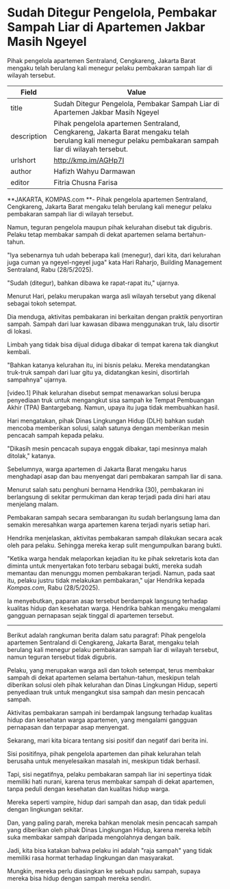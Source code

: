 # Sudah Ditegur Pengelola, Pembakar Sampah Liar di Apartemen Jakbar Masih Ngeyel 

Pihak pengelola apartemen Sentraland, Cengkareng, Jakarta Barat mengaku telah berulang kali menegur pelaku pembakaran sampah liar di wilayah tersebut.

| Field       | Value                                                       |
|-------------|-------------------------------------------------------------|
| title       | Sudah Ditegur Pengelola, Pembakar Sampah Liar di Apartemen Jakbar Masih Ngeyel  |
| description | Pihak pengelola apartemen Sentraland, Cengkareng, Jakarta Barat mengaku telah berulang kali menegur pelaku pembakaran sampah liar di wilayah tersebut. |
| urlshort    | http://kmp.im/AGHp7I |
| author      | Hafizh Wahyu Darmawan |
| editor      | Fitria Chusna Farisa |

**JAKARTA, KOMPAS.com **- Pihak pengelola apartemen Sentraland, Cengkareng, Jakarta Barat mengaku telah berulang kali menegur pelaku pembakaran sampah liar di wilayah tersebut.

Namun, teguran pengelola maupun pihak kelurahan disebut tak digubris. Pelaku tetap membakar sampah di dekat apartemen selama bertahun-tahun.

\"Iya sebenarnya tuh udah beberapa kali (menegur), dari kita, dari kelurahan juga cuman ya ngeyel-ngeyel juga\" kata Hari Raharjo, Building Management Sentraland, Rabu (28/5/2025).

"Sudah (ditegur), bahkan dibawa ke rapat-rapat itu," ujarnya.

Menurut Hari, pelaku merupakan warga asli wilayah tersebut yang dikenal sebagai tokoh setempat. 

Dia menduga, aktivitas pembakaran ini berkaitan dengan praktik penyortiran sampah. Sampah dari luar kawasan dibawa menggunakan truk, lalu disortir di lokasi.

Limbah yang tidak bisa dijual diduga dibakar di tempat karena tak diangkut kembali.

"Bahkan katanya kelurahan itu, ini bisnis pelaku. Mereka mendatangkan truk-truk sampah dari luar gitu ya, didatangkan kesini, disortirlah sampahnya" ujarnya.

\[video.1\] Pihak kelurahan disebut sempat menawarkan solusi berupa penyediaan truk untuk mengangkut sisa sampah ke Tempat Pembuangan Akhir (TPA) Bantargebang. Namun, upaya itu juga tidak membuahkan hasil.

Hari mengatakan, pihak Dinas Lingkungan Hidup (DLH) bahkan sudah mencoba memberikan solusi, salah satunya dengan memberikan mesin pencacah sampah kepada pelaku.

"Dikasih mesin pencacah supaya enggak dibakar, tapi mesinnya malah ditolak," katanya.

Sebelumnya, warga apartemen di Jakarta Barat mengaku harus menghadapi asap dan bau menyengat dari pembakaran sampah liar di sana.

Menurut salah satu penghuni bernama Hendrika (30), pembakaran ini berlangsung di sekitar permukiman dan kerap terjadi pada dini hari atau menjelang malam.

Pembakaran sampah secara sembarangan itu sudah berlangsung lama dan semakin meresahkan warga apartemen karena terjadi nyaris setiap hari.

Hendrika menjelaskan, aktivitas pembakaran sampah dilakukan secara acak oleh para pelaku. Sehingga mereka kerap sulit mengumpulkan barang bukti.

\"Ketika warga hendak melaporkan kejadian itu ke pihak sekretaris kota dan diminta untuk menyertakan foto terbaru sebagai bukti, mereka sudah memantau dan menunggu momen pembakaran terjadi. Namun, pada saat itu, pelaku justru tidak melakukan pembakaran,\" ujar Hendrika kepada *Kompas.com*, Rabu (28/5/2025).

Ia menyebutkan, paparan asap tersebut berdampak langsung terhadap kualitas hidup dan kesehatan warga. Hendrika bahkan mengaku mengalami gangguan pernapasan sejak tinggal di apartemen tersebut.

---
Berikut adalah rangkuman berita dalam satu paragraf: Pihak pengelola apartemen Sentraland di Cengkareng, Jakarta Barat, mengaku telah berulang kali menegur pelaku pembakaran sampah liar di wilayah tersebut, namun teguran tersebut tidak digubris.

 Pelaku, yang merupakan warga asli dan tokoh setempat, terus membakar sampah di dekat apartemen selama bertahun-tahun, meskipun telah diberikan solusi oleh pihak kelurahan dan Dinas Lingkungan Hidup, seperti penyediaan truk untuk mengangkut sisa sampah dan mesin pencacah sampah.

 Aktivitas pembakaran sampah ini berdampak langsung terhadap kualitas hidup dan kesehatan warga apartemen, yang mengalami gangguan pernapasan dan terpapar asap menyengat.



Sekarang, mari kita bicara tentang sisi positif dan negatif dari berita ini.

 Sisi positifnya, pihak pengelola apartemen dan pihak kelurahan telah berusaha untuk menyelesaikan masalah ini, meskipun tidak berhasil.

 Tapi, sisi negatifnya, pelaku pembakaran sampah liar ini sepertinya tidak memiliki hati nurani, karena terus membakar sampah di dekat apartemen, tanpa peduli dengan kesehatan dan kualitas hidup warga.

 Mereka seperti vampire, hidup dari sampah dan asap, dan tidak peduli dengan lingkungan sekitar.

 Dan, yang paling parah, mereka bahkan menolak mesin pencacah sampah yang diberikan oleh pihak Dinas Lingkungan Hidup, karena mereka lebih suka membakar sampah daripada mengolahnya dengan baik.

 Jadi, kita bisa katakan bahwa pelaku ini adalah "raja sampah" yang tidak memiliki rasa hormat terhadap lingkungan dan masyarakat.

 Mungkin, mereka perlu diasingkan ke sebuah pulau sampah, supaya mereka bisa hidup dengan sampah mereka sendiri.
